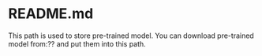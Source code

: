 # README.md
This path is used to store pre-trained model.
You can download pre-trained model from:??
and put them into this path.
